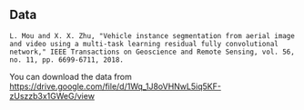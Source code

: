 ## Data
```
L. Mou and X. X. Zhu, "Vehicle instance segmentation from aerial image and video using a multi-task learning residual fully convolutional network," IEEE Transactions on Geoscience and Remote Sensing, vol. 56, no. 11, pp. 6699-6711, 2018.
```
You can download the data from https://drive.google.com/file/d/1Wq_1J8oVHNwL5iq5KF-zUszzb3x1GWeG/view